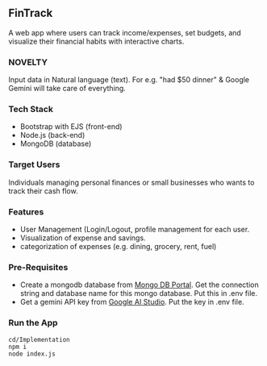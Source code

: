 ## FinTrack
A web app where users can track income/expenses, set budgets, and visualize their financial habits with interactive charts.

### NOVELTY
Input data in Natural language (text). For e.g. "had $50 dinner" & Google Gemini will take care of everything.

### Tech Stack 
* Bootstrap with EJS (front-end)
* Node.js (back-end) 
* MongoDB (database) 

### Target Users
Individuals managing personal finances or small businesses who wants to track their cash flow. 

### Features
* User Management (Login/Logout, profile management for each user. 
* Visualization of expense and savings. 
* categorization of expenses (e.g. dining, grocery, rent, fuel) 

### Pre-Requisites
* Create a mongodb database from [Mongo DB Portal](https://www.mongodb.com/resources/products/fundamentals/create-database). Get the connection string and database name for this mongo database. Put this in .env file. 
* Get a gemini API key from [Google AI Studio](https://aistudio.google.com/apikey). Put the key in .env file.

### Run the App

```
cd/Implementation
npm i
node index.js
```
